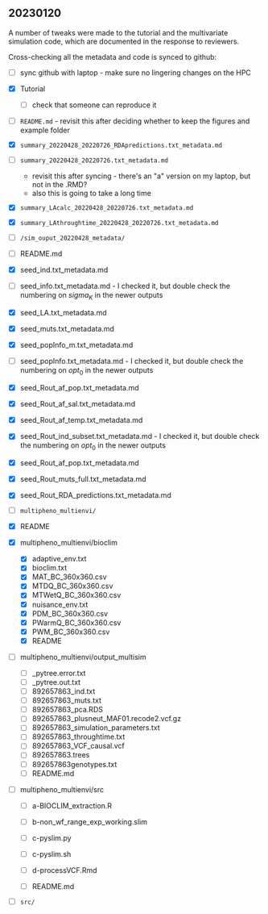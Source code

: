 ## 20230120

A number of tweaks were made to the tutorial and the multivariate
simulation code, which are documented in the response to reviewers.

Cross-checking all the metadata and code is synced to github:

- [ ] sync github with laptop - make sure no lingering changes on the HPC

- [x] Tutorial
	- [ ] check that someone can reproduce it
- [ ] `README.md` - revisit this after deciding whether to keep the figures and example folder
- [x] `summary_20220428_20220726_RDApredictions.txt_metadata.md`
- [ ] `summary_20220428_20220726.txt_metadata.md`
	- revisit this after syncing - there's an "a" version on my laptop, but not in the .RMD?
	- also this is going to take a long time
- [x] `summary_LAcalc_20220428_20220726.txt_metadata.md`
- [x] `summary_LAthroughtime_20220428_20220726.txt_metadata.md`

- [ ] `/sim_ouput_20220428_metadata/` 
- [ ] README.md
- [x] seed_ind.txt_metadata.md
- [ ] seed_info.txt_metadata.md
		- I checked it, but double check the numbering on $sigma_K$ in the newer outputs
- [x] seed_LA.txt_metadata.md
- [x] seed_muts.txt_metadata.md
- [x] seed_popInfo_m.txt_metadata.md
- [ ] seed_popInfo.txt_metadata.md
		- I checked it, but double check the numbering on $opt_0$ in the newer outputs
- [x] seed_Rout_af_pop.txt_metadata.md
- [x] seed_Rout_af_sal.txt_metadata.md
- [x] seed_Rout_af_temp.txt_metadata.md
- [x] seed_Rout_ind_subset.txt_metadata.md
		- I checked it, but double check the numbering on $opt_0$ in the newer outputs
- [x] seed_Rout_af_pop.txt_metadata.md
- [x] seed_Rout_muts_full.txt_metadata.md
- [x] seed_Rout_RDA_predictions.txt_metadata.md


 
 
- [ ] `multipheno_multienvi/`

- [x] README

- [x] multipheno_multienvi/bioclim
	- [x] adaptive_env.txt
	- [x] bioclim.txt
	- [x] MAT_BC_360x360.csv
	- [x] MTDQ_BC_360x360.csv
	- [x] MTWetQ_BC_360x360.csv
	- [x] nuisance_env.txt
	- [x] PDM_BC_360x360.csv
	- [x] PWarmQ_BC_360x360.csv
	- [x] PWM_BC_360x360.csv
	- [x] README

- [ ] multipheno_multienvi/output_multisim
	- [ ] _pytree.error.txt
	- [ ] _pytree.out.txt
	- [ ] 892657863_ind.txt
	- [ ] 892657863_muts.txt
	- [ ] 892657863_pca.RDS
	- [ ] 892657863_plusneut_MAF01.recode2.vcf.gz
	- [ ] 892657863_simulation_parameters.txt
	- [ ] 892657863_throughtime.txt
	- [ ] 892657863_VCF_causal.vcf
	- [ ] 892657863.trees
	- [ ] 892657863genotypes.txt
	- [ ] README.md

- [ ] multipheno_multienvi/src
	- [ ] a-BIOCLIM_extraction.R
	- [ ] b-non_wf_range_exp_working.slim
	- [ ] c-pyslim.py
	- [ ] c-pyslim.sh
	- [ ] d-processVCF.Rmd
	- [ ] README.md


- [ ] `src/` 
